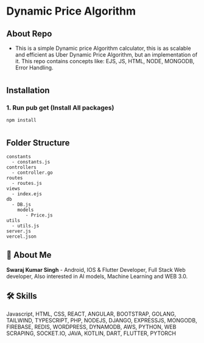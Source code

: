 # **Dynamic Price Algorithm**

## **About Repo**
 - This is a simple Dynamic price Algorithm calculator, this is as scalable and efficient as Uber Dynamic Price Algorithm, but an implementation of it. This repo contains concepts like: EJS, JS, HTML, NODE, MONGODB, Error Handling.

 #


## **Installation**

### 1. Run pub get (Install All packages)

```
npm install
```

#

## **Folder Structure**

```
constants
  - constants.js
controllers
  - controller.go
routes
  - routes.js
views
  - index.ejs
db
  - DB.js
    models
       - Price.js
utils
  - utils.js
server.js
vercel.json
```


## 🚀 **About Me**

**Swaraj Kumar Singh** - Android, IOS & Flutter Developer, Full Stack Web developer, Also interested in AI models, Machine Learning and WEB 3.0.


## 🛠 **Skills**
Javascript, HTML, CSS, REACT, ANGULAR, BOOTSTRAP, GOLANG, TAILWIND, TYPESCRIPT, PHP, NODEJS, DJANGO, EXPRESSJS, MONGODB, FIREBASE, REDIS, WORDPRESS, DYNAMODB, AWS, PYTHON, WEB SCRAPING, SOCKET.IO, JAVA, KOTLIN, DART, FLUTTER, PYTORCH